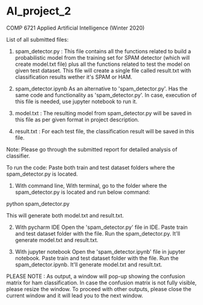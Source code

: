 # AI_project_2 
COMP 6721 Applied Artificial Intelligence (Winter 2020)

List of all submitted files:
1. spam_detector.py :
This file contains all the functions related to build a probabilistic model from the training set for SPAM detector (which will create model.txt file) plus all the functions related to test the model on given test dataset. This file will create a single file called result.txt with classification results wether it's SPAM or HAM. 

2. spam_detector.ipynb
As an alternative to 'spam_detector.py'. Has the same code and functionality as 'spam_detector.py'. In case, execution of this file is needed, use jupyter notebook to run it.

2. model.txt :
The resulting model from spam_detector.py will be saved in this file as per given format in project description.

3. result.txt :
For each test file, the classification result will be saved in this file.

Note: Please go through the submitted report for detailed analysis of classifier.

To run the code:
Paste both train and test dataset folders where the spam_detector.py is located. 

1. With command line,
With terminal, go to the folder where the spam_detector.py is located and run below command:

python spam_detector.py

This will generate both model.txt and result.txt.

2. With pycharm IDE
Open the 'spam_detector.py' file in IDE. Paste train and test dataset folder with the file. Run the spam_detector.py. It'll generate model.txt and result.txt.

3. With jupyter notebook
Open the 'spam_detector.ipynb' file in jupyter notebook. Paste train and test dataset folder with the file. Run the spam_detector.ipynb. It'll generate model.txt and result.txt.

PLEASE NOTE : As output, a window will pop-up showing the confusion matrix for ham classification. In case the confusion matrix is not fully visible, please resize the window. To proceed with other outputs, please close the current window and it will lead you to the next window.
